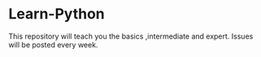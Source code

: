 # Learn-Python
This repository will teach you the basics ,intermediate and expert. Issues will be posted every week.
